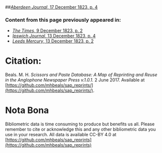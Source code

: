 ##[*Aberdeen Journal*, 17 December 1823, p. 4](https://mhbeals.github.io/sap_html/Aberdeen-Journal/Aberdeen-Journal-17-December-1823-p-4)

### Content from this page previously appeared in:
+ [*The Times*, 9 December 1823, p. 2](https://mhbeals.github.io/sap_html/The-Times/The-Times-9-December-1823-p-2)
+ [*Ipswich Journal*, 13 December 1823, p. 4](https://mhbeals.github.io/sap_html/Ipswich-Journal/Ipswich-Journal-13-December-1823-p-4)
+ [*Leeds Mercury*, 13 December 1823, p. 2](https://mhbeals.github.io/sap_html/Leeds-Mercury/Leeds-Mercury-13-December-1823-p-2)
                    
# Citation: 

Beals. M. H. *Scissors and Paste Database: A Map of Reprinting and Reuse in the Anglophone Newspaper Press v.1.0.1.* 2 June 2017. Available at [https://github.com/mhbeals/sap_reprints/](https://github.com/mhbeals/sap_reprints/). 
                    
# Nota Bona

Bibliometric data is time consuming to produce but benefits us all. Please remember to cite or acknowledge this and any other bibliometric data you use in your research. All data is available CC-BY 4.0 at [https://github.com/mhbeals/sap_reprints](https://github.com/mhbeals/sap_reprints)